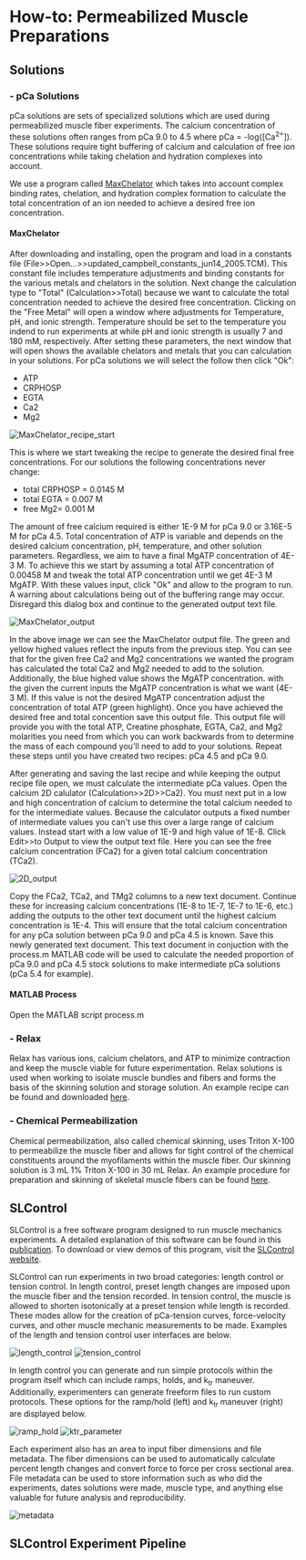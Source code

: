 # How-to: Permeabilized Muscle Preparations
## Solutions
### - pCa Solutions
pCa solutions are sets of specialized solutions which are used during permeabilized muscle fiber experiments. The calcium concentration of these solutions often ranges from pCa 9.0 to 4.5 where pCa = -log([Ca<sup>2+</sup>]). These solutions require tight buffering of calcium and calculation of free ion concentrations while taking chelation and hydration complexes into account.

We use a program called [MaxChelator](https://somapp.ucdmc.ucdavis.edu/pharmacology/bers/maxchelator/) which takes into account complex binding rates, chelation, and hydration complex formation to calculate the total concentration of an ion needed to achieve a desired free ion concentration.

#### MaxChelator
After downloading and installing, open the program and load in a constants file (File>>Open...>>updated_campbell_constants_jun14_2005.TCM). This constant file includes temperature adjustments and binding constants for the various metals and chelators in the solution. Next change the calculation type to "Total" (Calculation>>Total) because we want to calculate the total concentration needed to achieve the desired free concentration. Clicking on the "Free Metal" will open a window where adjustments for Temperature, pH, and ionic strength. Temperature should be set to the temperature you indend to run experiments at while pH and ionic strength is usually 7 and 180 mM, respectively. After setting these parameters, the next window that will open shows the available chelators and metals that you can calculation in your solutions. For pCa solutions we will select the follow then click "Ok":
- ATP
- CRPHOSP
- EGTA
- Ca2
- Mg2

![MaxChelator_recipe_start](https://github.com/Campbell-Muscle-Lab/How-to_Permeabilized_Muscle_Preparations/blob/9c8494843d010852cf770c86cb8081afbe46ebf4/Solutions/pCa%20Solutions/MaxChelator_images/MaxChelator_tweaking_recipes.png)

This is where we start tweaking the recipe to generate the desired final free concentrations. For our solutions the following concentrations never change:
- total CRPHOSP = 0.0145 M
- total EGTA = 0.007 M
- free Mg2= 0.001 M

The amount of free calcium required is either 1E-9 M for pCa 9.0 or 3.16E-5 M for pCa 4.5. Total concentration of ATP is variable and depends on the desired calcium concentration, pH, temperature, and other solution parameters. Regardless, we aim to have a final MgATP concentration of 4E-3 M. To achieve this we start by assuming a total ATP concentration of 0.00458 M and tweak the total ATP concentration until we get 4E-3 M MgATP. With these values input, click "Ok" and allow to the program to run. A warning about calculations being out of the buffering range may occur. Disregard this dialog box and continue to the generated output text file.

![MaxChelator_output](https://github.com/Campbell-Muscle-Lab/How-to_Permeabilized_Muscle_Preparations/blob/9c8494843d010852cf770c86cb8081afbe46ebf4/Solutions/pCa%20Solutions/MaxChelator_images/MaxChelator_output_txt.png)

In the above image we can see the MaxChelator output file. The green and yellow highed values reflect the inputs from the previous step. You can see that for the given free Ca2 and Mg2 concentrations we wanted the program has calculated the total Ca2 and Mg2 needed to add to the solution. Additionally, the blue highed value shows the MgATP concentration. with the given the current inputs the MgATP concentration is what we want (4E-3 M). If this value is not the desired MgATP concentration adjust the concentration of total ATP (green highlight). Once you have achieved the desired free and total concention save this output file. This output file will provide you with the total ATP, Creatine phosphate, EGTA, Ca2, and Mg2 molarities you need from which you can work backwards from to determine the mass of each compound you'll need to add to your solutions. Repeat these steps until you have created two recipes: pCa 4.5 and pCa 9.0.

After generating and saving the last recipe and while keeping the output recipe file open, we must calculate the intermediate pCa values. Open the calcium 2D calulator (Calculation>>2D>>Ca2). You must next put in a low and high concentration of calcium to determine the total calcium needed to for the intermediate values. Because the calculator outputs a fixed number of intermediate values you can't use this over a large range of calcium values. Instead start with a low value of 1E-9 and high value of 1E-8. Click Edit>>to Output to view the output text file. Here you can see the free calcium concentration (FCa2) for a given total calcium concentration (TCa2).

![2D_output](https://github.com/Campbell-Muscle-Lab/How-to_Permeabilized_Muscle_Preparations/blob/5cab0849f87e8e8a15d986571fc67a920bb817e8/Solutions/pCa%20Solutions/MaxChelator_images/small_2d_output.png)

Copy the FCa2, TCa2, and TMg2 columns to a new text document. Continue these for increasing calcium concentrations (1E-8 to 1E-7, 1E-7 to 1E-6, etc.) adding the outputs to the other text document until the highest calcium concentration is 1E-4. This will ensure that the total calcium concentration for any pCa solution between pCa 9.0 and pCa 4.5 is known. Save this newly generated text document. This text document in conjuction with the process.m MATLAB code will be used to calculate the needed proportion of pCa 9.0 and pCa 4.5 stock solutions to make intermediate pCa solutions (pCa 5.4 for example).

#### MATLAB Process
Open the MATLAB script process.m
### - Relax
Relax has various ions, calcium chelators, and ATP to minimize contraction and keep the muscle viable for future experimentation. Relax solutions is used when working to isolate muscle bundles and fibers and forms the basis of the skinning solution and storage solution. An example recipe can be found and downloaded [here](https://github.com/Campbell-Muscle-Lab/How-to_Permeabilized_Muscle_Preparations/tree/main/Solutions/Relax).
### - Chemical Permeabilization
Chemical permeabilization, also called chemical skinning, uses Triton X-100 to permeabilize the muscle fiber and allows for tight control of the chemical constituents around the myofilaments within the muscle fiber. Our skinning solution is 3 mL 1% Triton X-100 in 30 mL Relax. An example procedure for preparation and skinning of skeletal muscle fibers can be found [here](https://github.com/Campbell-Muscle-Lab/How-to_Permeabilized_Muscle_Preparations/blob/main/Solutions/Chemical%20Skinning/Skeletal_Muscle_Bundle_Preparation.docx).

## SLControl

SLControl is a free software program designed to run muscle mechanics experiments. A detailed explanation of this software can be found in this [publication](https://journals.physiology.org/doi/full/10.1152/ajpheart.00295.2003?rfr_dat=cr_pub++0pubmed&url_ver=Z39.88-2003&rfr_id=ori%3Arid%3Acrossref.org). To download or view demos of this program, visit the [SLControl website](http://www.uky.edu/~kscamp3/SLControl/).

SLControl can run experiments in two broad categories: length control or tension control. In length control, preset length changes are imposed upon the muscle fiber and the tension recorded. In tension control, the muscle is allowed to shorten isotonically at a preset tension while length is recorded. These modes allow for the creation of pCa-tension curves, force-velocity curves, and other muscle mechanic measurements to be made. Examples of the length and tension control user interfaces are below.

![length_control](SLControl/SLControl_GUI_examples/slcontrol_length_control.png)
![tension_control](SLControl/SLControl_GUI_examples/slcontrol_tension_control.png)

In length control you can generate and run simple protocols within the program itself which can include ramps, holds, and k<sub>tr</sub> maneuver. Additionally, experimenters can generate freeform files to run custom protocols. These options for the ramp/hold (left) and k<sub>tr</sub> maneuver  (right) are displayed below.

![ramp_hold](SLControl/SLControl_GUI_examples/ramp_parameter.png)
![ktr_parameter](SLControl/SLControl_GUI_examples/ktr_parameter.png)

Each experiment also has an area to input fiber dimensions and file metadata. The fiber dimensions can be used to automatically calculate percent length changes and convert force to force per cross sectional area. File metadata can be used to store information such as who did the experiments, dates solutions were made, muscle type, and anything else valuable for future analysis and reproducibility.

![metadata](SLControl/SLControl_GUI_examples/fiber_meta_data.png)

## SLControl Experiment Pipeline
